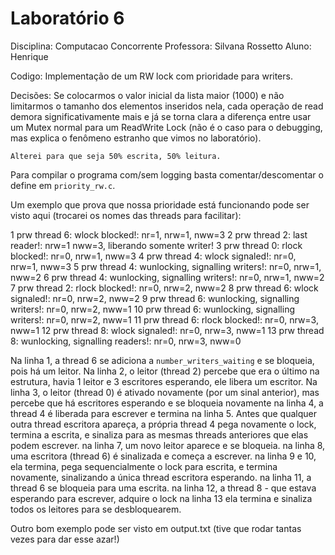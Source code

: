 # Laboratório 6

Disciplina: Computacao Concorrente
Professora: Silvana Rossetto
Aluno: Henrique 

Codigo: Implementação de um RW lock com prioridade para writers.

Decisões:
    Se colocarmos o valor inicial da lista maior (1000) e não limitarmos o tamanho dos elementos inseridos nela, cada operação de read
    demora significativamente mais e já se torna clara a diferença entre usar um Mutex normal para um ReadWrite Lock (não é o caso para o debugging, mas explica o fenômeno estranho que vimos no laboratório).

    Alterei para que seja 50% escrita, 50% leitura.

Para compilar o programa com/sem logging basta comentar/descomentar o define em `priority_rw.c`.

Um exemplo que prova que nossa prioridade está funcionando pode ser visto aqui (trocarei os nomes das threads para facilitar):

1   prw thread 6: wlock blocked!: nr=1, nrw=1, nww=3
2   prw thread 2: last reader!: nrw=1 nww=3, liberando somente writer!
3   prw thread 0: rlock blocked!: nr=0, nrw=1, nww=3
4   prw thread 4: wlock signaled!: nr=0, nrw=1, nww=3
5   prw thread 4: wunlocking, signalling writers!: nr=0, nrw=1, nww=2
6   prw thread 4: wunlocking, signalling writers!: nr=0, nrw=1, nww=2
7   prw thread 2: rlock blocked!: nr=0, nrw=2, nww=2
8   prw thread 6: wlock signaled!: nr=0, nrw=2, nww=2
9   prw thread 6: wunlocking, signalling writers!: nr=0, nrw=2, nww=1
10  prw thread 6: wunlocking, signalling writers!: nr=0, nrw=2, nww=1
11  prw thread 6: rlock blocked!: nr=0, nrw=3, nww=1
12  prw thread 8: wlock signaled!: nr=0, nrw=3, nww=1
13  prw thread 8: wunlocking, signalling readers!: nr=0, nrw=3, nww=0

Na linha 1, a thread 6 se adiciona a `number_writers_waiting` e se bloqueia, pois há um leitor.
Na linha 2, o leitor (thread 2) percebe que era o último na estrutura, havia 1 leitor e 3 escritores esperando, ele libera um escritor.
Na linha 3, o leitor (thread 0) é ativado novamente (por um sinal anterior), mas percebe que há escritores esperando e se bloqueia novamente
na linha 4, a thread 4 é liberada para escrever e termina na linha 5.
Antes que qualquer outra thread escritora apareça, a própria thread 4 pega novamente o lock, termina a escrita, e sinaliza para as mesmas threads anteriores que elas podem escrever.
na linha 7, um novo leitor aparece e se bloqueia.
na linha 8, uma escritora (thread 6) é sinalizada e começa a escrever.
na linha 9 e 10, ela termina, pega sequencialmente o lock para escrita, e termina novamente, sinalizando a única thread escritora esperando.
na linha 11, a thread 6 se bloqueia para uma escrita.
na linha 12, a thread 8 - que estava esperando para escrever, adquire o lock
na linha 13 ela termina e sinaliza todos os leitores para se desbloquearem.


Outro bom exemplo pode ser visto em output.txt (tive que rodar tantas vezes para dar esse azar!)
